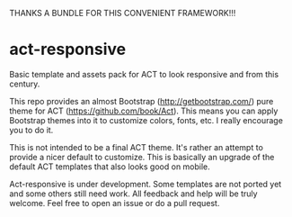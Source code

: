 THANKS A BUNDLE FOR THIS CONVENIENT FRAMEWORK!!!

act-responsive
==============

Basic template and assets pack for ACT to look responsive and from this century.

This repo provides an almost Bootstrap (http://getbootstrap.com/) pure theme for ACT (https://github.com/book/Act). This means you can apply Bootstrap themes into it to customize colors, fonts, etc. I really encourage you to do it.

This is not intended to be a final ACT theme. It's rather an attempt to provide a nicer default to customize. This is basically an upgrade of the default ACT templates that also looks good on mobile.

Act-responsive is under development. Some templates are not ported yet and some others still need work. All feedback and help will be truly welcome. Feel free to open an issue or do a pull request.
